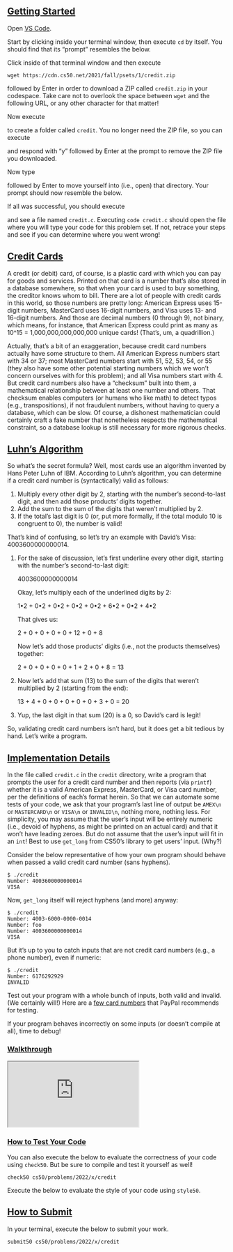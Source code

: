 ## [Getting Started](https://cs50.harvard.edu/x/2022/psets/1/credit/#getting-started)

Open [VS Code](https://code.cs50.io/).

Start by clicking inside your terminal window, then execute `cd` by itself. You should find that its “prompt” resembles the below.

Click inside of that terminal window and then execute

```
wget https://cdn.cs50.net/2021/fall/psets/1/credit.zip
```

followed by Enter in order to download a ZIP called `credit.zip` in your codespace. Take care not to overlook the space between `wget` and the following URL, or any other character for that matter!

Now execute

to create a folder called `credit`. You no longer need the ZIP file, so you can execute

and respond with “y” followed by Enter at the prompt to remove the ZIP file you downloaded.

Now type

followed by Enter to move yourself into (i.e., open) that directory. Your prompt should now resemble the below.

If all was successful, you should execute

and see a file named `credit.c`. Executing `code credit.c` should open the file where you will type your code for this problem set. If not, retrace your steps and see if you can determine where you went wrong!

## [Credit Cards](https://cs50.harvard.edu/x/2022/psets/1/credit/#credit-cards)

A credit (or debit) card, of course, is a plastic card with which you can pay for goods and services. Printed on that card is a number that’s also stored in a database somewhere, so that when your card is used to buy something, the creditor knows whom to bill. There are a lot of people with credit cards in this world, so those numbers are pretty long: American Express uses 15-digit numbers, MasterCard uses 16-digit numbers, and Visa uses 13- and 16-digit numbers. And those are decimal numbers (0 through 9), not binary, which means, for instance, that American Express could print as many as 10^15 = 1,000,000,000,000,000 unique cards! (That’s, um, a quadrillion.)

Actually, that’s a bit of an exaggeration, because credit card numbers actually have some structure to them. All American Express numbers start with 34 or 37; most MasterCard numbers start with 51, 52, 53, 54, or 55 (they also have some other potential starting numbers which we won’t concern ourselves with for this problem); and all Visa numbers start with 4. But credit card numbers also have a “checksum” built into them, a mathematical relationship between at least one number and others. That checksum enables computers (or humans who like math) to detect typos (e.g., transpositions), if not fraudulent numbers, without having to query a database, which can be slow. Of course, a dishonest mathematician could certainly craft a fake number that nonetheless respects the mathematical constraint, so a database lookup is still necessary for more rigorous checks.

## [Luhn’s Algorithm](https://cs50.harvard.edu/x/2022/psets/1/credit/#luhns-algorithm)

So what’s the secret formula? Well, most cards use an algorithm invented by Hans Peter Luhn of IBM. According to Luhn’s algorithm, you can determine if a credit card number is (syntactically) valid as follows:

1.  Multiply every other digit by 2, starting with the number’s second-to-last digit, and then add those products’ digits together.
2.  Add the sum to the sum of the digits that weren’t multiplied by 2.
3.  If the total’s last digit is 0 (or, put more formally, if the total modulo 10 is congruent to 0), the number is valid!

That’s kind of confusing, so let’s try an example with David’s Visa: 4003600000000014.

1.  For the sake of discussion, let’s first underline every other digit, starting with the number’s second-to-last digit:
    
    4003600000000014
    
    Okay, let’s multiply each of the underlined digits by 2:
    
    1•2 + 0•2 + 0•2 + 0•2 + 0•2 + 6•2 + 0•2 + 4•2
    
    That gives us:
    
    2 + 0 + 0 + 0 + 0 + 12 + 0 + 8
    
    Now let’s add those products’ digits (i.e., not the products themselves) together:
    
    2 + 0 + 0 + 0 + 0 + 1 + 2 + 0 + 8 = 13
    
2.  Now let’s add that sum (13) to the sum of the digits that weren’t multiplied by 2 (starting from the end):
    
    13 + 4 + 0 + 0 + 0 + 0 + 0 + 3 + 0 = 20
    
3.  Yup, the last digit in that sum (20) is a 0, so David’s card is legit!
    

So, validating credit card numbers isn’t hard, but it does get a bit tedious by hand. Let’s write a program.

## [Implementation Details](https://cs50.harvard.edu/x/2022/psets/1/credit/#implementation-details)

In the file called `credit.c` in the `credit` directory, write a program that prompts the user for a credit card number and then reports (via `printf`) whether it is a valid American Express, MasterCard, or Visa card number, per the definitions of each’s format herein. So that we can automate some tests of your code, we ask that your program’s last line of output be `AMEX\n` or `MASTERCARD\n` or `VISA\n` or `INVALID\n`, nothing more, nothing less. For simplicity, you may assume that the user’s input will be entirely numeric (i.e., devoid of hyphens, as might be printed on an actual card) and that it won’t have leading zeroes. But do not assume that the user’s input will fit in an `int`! Best to use `get_long` from CS50’s library to get users’ input. (Why?)

Consider the below representative of how your own program should behave when passed a valid credit card number (sans hyphens).

```
$ ./credit
Number: 4003600000000014
VISA
```

Now, `get_long` itself will reject hyphens (and more) anyway:

```
$ ./credit
Number: 4003-6000-0000-0014
Number: foo
Number: 4003600000000014
VISA
```

But it’s up to you to catch inputs that are not credit card numbers (e.g., a phone number), even if numeric:

```
$ ./credit
Number: 6176292929
INVALID
```

Test out your program with a whole bunch of inputs, both valid and invalid. (We certainly will!) Here are a [few card numbers](https://developer.paypal.com/api/nvp-soap/payflow/integration-guide/test-transactions/#standard-test-cards) that PayPal recommends for testing.

If your program behaves incorrectly on some inputs (or doesn’t compile at all), time to debug!

### [Walkthrough](https://cs50.harvard.edu/x/2022/psets/1/credit/#walkthrough)

<iframe allow="accelerometer; autoplay; encrypted-media; gyroscope; picture-in-picture" allowfullscreen="" data-video="" src="https://www.youtube.com/embed/dF7wNjsRBjI?modestbranding=0&amp;rel=0&amp;showinfo=0" scrolling="no" id="iFrameResizer0"></iframe>

### [How to Test Your Code](https://cs50.harvard.edu/x/2022/psets/1/credit/#how-to-test-your-code)

You can also execute the below to evaluate the correctness of your code using `check50`. But be sure to compile and test it yourself as well!

```
check50 cs50/problems/2022/x/credit
```

Execute the below to evaluate the style of your code using `style50`.

## [How to Submit](https://cs50.harvard.edu/x/2022/psets/1/credit/#how-to-submit)

In your terminal, execute the below to submit your work.

```
submit50 cs50/problems/2022/x/credit
```